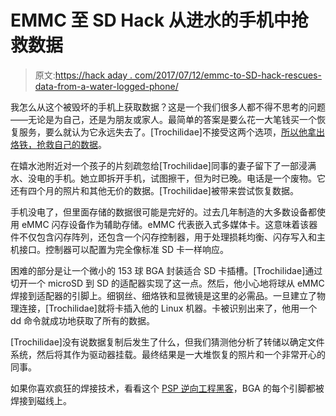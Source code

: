 # EMMC 至 SD Hack 从进水的手机中抢救数据

> 原文:[https://hack aday . com/2017/07/12/emmc-to-SD-hack-rescues-data-from-a-water-logged-phone/](https://hackaday.com/2017/07/12/emmc-to-sd-hack-rescues-data-from-a-waterlogged-phone/)

我怎么从这个被毁坏的手机上获取数据？这是一个我们很多人都不得不思考的问题——无论是为自己，还是为朋友或家人。最简单的答案是要么花一大笔钱买一个恢复服务，要么就认为它永远失去了。[Trochilidae]不接受这两个选项，[所以他拿出烙铁，抢救自己的数据](https://trochilidae.blogspot.co.uk/2017/06/the-wet-phone-affair-or-how-to-make.html)。

在嬉水池附近对一个孩子的片刻疏忽给[Trochilidae]同事的妻子留下了一部浸满水、没电的手机。她立即拆开手机，试图擦干，但为时已晚。电话是一个废物。它还有四个月的照片和其他无价的数据。[Trochilidae]被带来尝试恢复数据。

手机没电了，但里面存储的数据很可能是完好的。过去几年制造的大多数设备都使用 eMMC 闪存设备作为辅助存储。eMMC 代表嵌入式多媒体卡。这意味着该器件不仅包含闪存阵列，还包含一个闪存控制器，用于处理损耗均衡、闪存写入和主机接口。控制器可以配置为完全像标准 SD 卡一样响应。

困难的部分是让一个微小的 153 球 BGA 封装适合 SD 卡插槽。[Trochilidae]通过切开一个 microSD 到 SD 的适配器实现了这一点。然后，他小心地将球从 eMMC 焊接到适配器的引脚上。细钢丝、细烙铁和显微镜是这里的必需品。一旦建立了物理连接，[Trochilidae]就将卡插入他的 Linux 机器。卡被识别出来了，他用一个 dd 命令就成功地获取了所有的数据。

[Trochilidae]没有说数据复制后发生了什么，但我们猜测他分析了转储以确定文件系统，然后将其作为驱动器挂载。最终结果是一大堆恢复的照片和一个非常开心的同事。

如果你喜欢疯狂的焊接技术，看看这个 [PSP 逆向工程黑客](http://hackaday.com/2011/03/13/reverse-engineering-the-psp/)，BGA 的每个引脚都被焊接到磁线上。